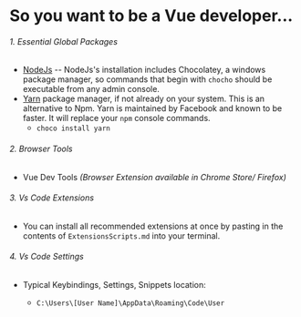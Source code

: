 # So you want to be a Vue developer...
###### 1. Essential Global Packages

- [NodeJs](https://nodejs.org/en/download/)
  -- NodeJs's installation includes Chocolatey, a windows package manager, so commands that begin with `chocho` should be executable from any admin console.
- [Yarn](https://yarnpkg.com/) package manager, if not already on your system. This is an alternative to Npm. Yarn is maintained by Facebook and known to be faster. It will replace your `npm` console commands.
  - `choco install yarn`

###### 2. Browser Tools
- Vue Dev Tools _(Browser Extension available in Chrome Store/ Firefox)_

###### 3. Vs Code Extensions
- You can install all recommended extensions at once by pasting in the contents of `ExtensionsScripts.md` into your terminal.

###### 4. Vs Code Settings
- Typical Keybindings, Settings, Snippets location:

    - `C:\Users\[User Name]\AppData\Roaming\Code\User`
  
